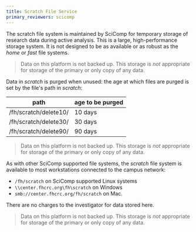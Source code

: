 ```yaml
---
title: Scratch File Service
primary_reviewers: scicomp
---
```



The scratch file system is maintained by SciComp for temporary storage of research data during active analysis.  This is a large, high-performance storage system.  It is not designed to be as available or as robust as the _home_ or _fast_ file systems.

> Data on this platform is not backed up.  This storage is _not_ appropriate for storage of the primary or only copy of any data.

Data in _scratch_ is purged when unused: the age at which files are purged is set by the file's path in _scratch_:

| path                  | age to be purged |
| --------------------- | -----------------|
| /fh/scratch/delete10/ | 10 days          |
| /fh/scratch/delete30/ | 30 days          |
| /fh/scratch/delete90/ | 90 days          |

> Data on this platform is not backed up.  This storage is _not_ appropriate for storage of the primary or only copy of any data.

As with other SciComp supported file systems, the _scratch_ file system is available to most workstations connected to the campus network:

 - `/fh/scratch` on SciComp supported Linux systems
 - `\\center.fhcrc.org\fh\scratch` on Windows
 - `smb://center.fhcrc.org/fh/scratch` on Mac.

There are no charges to the investigator for data stored here.

> Data on this platform is not backed up.  This storage is _not_ appropriate for storage of the primary or only copy of any data.
